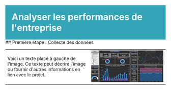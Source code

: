 <div style="background-color: RGB(51,165,182);" >
<h1 style="margin: auto; padding: 20px; color:#fff; ">Analyser les performances de l'entreprise</h1>
</div>
## Première étape : Collecte des données
<table>
  <tr>
  <td style="width:1300; height:1200;">
      Voici un texte placé à gauche de l'image. Ce texte peut décrire l'image ou fournir d'autres informations en lien avec le projet.
    </td>
    <td>
      <img src="https://github.com/DamienR26/screen/blob/main/p9%20-%20Accueil.jpg" width="1000">
    </td>

  </tr>
</table>

